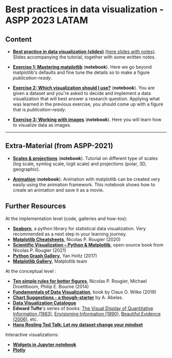 # Best practices in data visualization - ASPP 2023 LATAM

## Content

* **[Best practice in data visualization (slides)](slides.pdf)** [(here slides with notes)](slides-notes.pdf). Slides accompanying the tutorial, together with some written notes.

* **[Exercise 1: Mastering matplotlib](exercise-1.ipynb)** (**notebook**). Here we go beyond matplotlib's defaults and fine tune the details so to  make a figure *publication-ready*.

* **[Exercise 2: Which visualization should I use?](exercise-2.ipynb)** (**notebook**). You are given a dataset and you're asked to decide and implement a data visualization that will best answer a research question. Applying what was learned in the previous exercise, you should come up with a figure that is *publication-ready*.

* **[Exercise 3: Working with images](exercise-3.ipynb)** (**notebook**). Here you will learn how to visualize data as images.

---

## Extra-Material (from ASPP-2021)

* **[Scales & projections](https://github.com/ASPP/2021-bordeaux-dataviz/blob/master/03-scale-projection.ipynb)**
  (**notebook**). Tutorial on different type of scales (log scale, symlog scale, logit scale) and projections
  (polar, 3D, geographic).

* **[Animation](https://github.com/ASPP/2021-bordeaux-dataviz/blob/master/04-animation.ipynb)** (**notebook**). Animation with
  matplotlib can be created very easily using the animation framework. This notebook shows how to create an animation and save it as a movie.


## Further Resources

At the implementation level (code, galleries and how-tos):
- [**Seaborn**](https://seaborn.pydata.org/), a python library for statistical data visualization. Very recommended as a next step in your learning journey.
- [**Matplotlib Cheatsheets**](https://matplotlib.org/cheatsheets/), Nicolas P. Rougier (2020)
- [**Scientific Visualization – Python & Matplotlib**](https://github.com/rougier/scientific-visualization-book), open-source book from Nicolas P. Rougier (2021)
- [**Python Graph Gallery**](https://python-graph-gallery.com/), Yan Holtz (2017)
- [**Matplotlib Gallery**](https://matplotlib.org/stable/gallery/index.html), Matplotlib team


At the conceptual level :

- [**Ten simple rules for better figures**](https://journals.plos.org/ploscompbiol/article?id=10.1371/journal.pcbi.1003833), Nicolas P. Rougier, Michael Droettboom, Philip E. Bourne (2014)
- [**Fundamentals of Data Visualization**](https://serialmentor.com/dataviz/), book by Claus O. Wilke (2019)
- [**Chart Suggestions - a though-starter**](data/Abelas-Chart-Selection-Diagram.jpg) by A. Abelas.
- [**Data Visualization Catalogue**](https://datavizcatalogue.com/)
- **Edward Tufte**'s series of books: [The Visual Display of Quantitative Information (1983)](https://www.edwardtufte.com/tufte/books_vdqi), [Envisioning Information (1990)](https://www.edwardtufte.com/tufte/books_ei), [Beautiful Evidence (2006)](https://www.edwardtufte.com/tufte/books_be), etc.
- [**Hans Rosling Ted Talk: Let my dataset change your mindset**](https://www.ted.com/talks/hans_rosling_let_my_dataset_change_your_mindset?referrer=playlist-the_best_hans_rosling_talks_yo&autoplay=true)


Interactive visualizations:

- [**Widgets in Jupyter notebook**](https://ipywidgets.readthedocs.io/en/stable/examples/Using%20Interact.html)
- [**Plotly**](https://plotly.com/python/)

